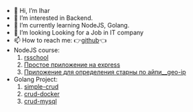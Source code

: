 - 👋 Hi, I’m Ihar
- 👀 I’m interested in Backend.
- 🌱 I’m currently learning NodeJS, Golang.
- 💞️ I’m looking  Looking for a Job in IT company
- 📫 How to reach me: :point_right:[github](https://github.com/iusmanof/):point_left:
- NodeJS course:
  1. [rsschool](https://github.com/iusmanof/nodejs2021Q4-service)
  2. [Простое приложение на express](https://github.com/iusmanof/express-sandbox)
  3. [Приложение для определения старны по айпи__geo-ip](https://github.com/iusmanof/geo_ip_app)
- Golang Project:
  1. [simple-crud](https://github.com/iusmanof/2025_golang_crud)
  2. [crud-docker](https://github.com/iusmanof/2025_REST_API)
  3. [crud-mysql](https://github.com/iusmanof/crud_mysql)



